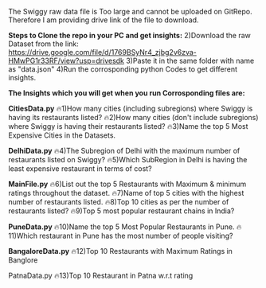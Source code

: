 The Swiggy raw data file is Too large and cannot be uploaded on GitRepo. Therefore I am providing drive link of the file to download.

**Steps to Clone the repo in your PC and get insights:**
2)Download the raw Dataset from the link: https://drive.google.com/file/d/1769BSyNr4_zjbg2v6zva-HMwPG1r33RF/view?usp=drivesdk
3)Paste it in the same folder with name as "data.json"
4)Run the corrosponding python Codes to get different insights.



**The Insights which you will get when you run Corrosponding files are:**

**CitiesData.py**
🔥1)How many cities (including subregions) where Swiggy is having its restaurants listed?
🔥2)How many cities  (don't include subregions) where Swiggy is having their restaurants listed?
🔥3)Name the top 5 Most Expensive Cities in the Datasets.



**DelhiData.py**
🔥4)The Subregion of Delhi with the maximum number of restaurants listed on Swiggy?
🔥5)Which SubRegion in Delhi is having the least expensive restaurant in terms of cost?



**MainFile.py**
🔥6)List out the top 5 Restaurants with Maximum & minimum ratings throughout the dataset.
🔥7)Name of top 5 cities with the highest number of restaurants listed.
🔥8)Top 10 cities as per the number of restaurants listed?
🔥9)Top 5 most popular restaurant chains in India?



**PuneData.py**
🔥10)Name the top 5 Most Popular Restaurants in Pune.
🔥11)Which restaurant in Pune has the most number of people visiting?



**BangaloreData.py**
🔥12)Top 10 Restaurants with Maximum Ratings in Banglore



PatnaData.py
🔥13)Top 10 Restaurant in Patna w.r.t rating 

